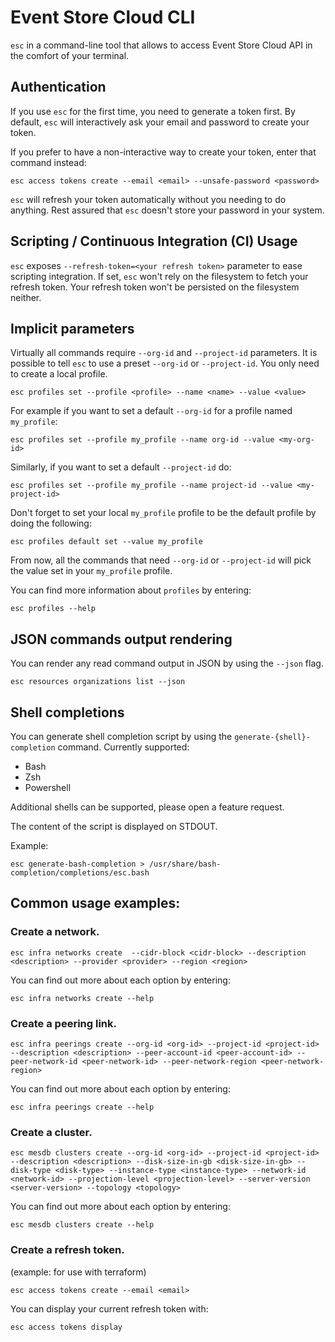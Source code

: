 # Event Store Cloud CLI

`esc` in a command-line tool that allows to access Event Store Cloud API in the comfort of your terminal.

## Authentication

If you use `esc` for the first time, you need to generate a token first. By default, `esc` will interactively
ask your email and password to create your token.

If you prefer to have a non-interactive way to create your token, enter that command instead:

```
esc access tokens create --email <email> --unsafe-password <password>
```

`esc` will refresh your token automatically without you needing to do anything. Rest assured that
`esc` doesn't store your password in your system.

## Scripting / Continuous Integration (CI) Usage

`esc` exposes `--refresh-token=<your refresh token>` parameter to ease scripting integration. If set, `esc` won't rely
on the filesystem to fetch your refresh token. Your refresh token won't be persisted on the filesystem neither.

## Implicit parameters

Virtually all commands require `--org-id` and `--project-id` parameters. It is possible to tell
`esc` to use a preset `--org-id` or `--project-id`. You only need to create a local profile.

```
esc profiles set --profile <profile> --name <name> --value <value>
```

For example if you want to set a default `--org-id` for a profile named `my_profile`:

```
esc profiles set --profile my_profile --name org-id --value <my-org-id>
```

Similarly, if you want to set a default `--project-id` do:

```
esc profiles set --profile my_profile --name project-id --value <my-project-id>
```

Don't forget to set your local `my_profile` profile to be the default profile by doing the following:

```
esc profiles default set --value my_profile
```

From now, all the commands that need `--org-id` or `--project-id` will pick the value set in your
`my_profile` profile.

You can find more information about `profiles` by entering:

```
esc profiles --help
```

## JSON commands output rendering
You can render any read command output in JSON by using the `--json` flag.

```
esc resources organizations list --json
```

## Shell completions

You can generate shell completion script by using the `generate-{shell}-completion` command. Currently supported:

* Bash
* Zsh
* Powershell

Additional shells can be supported, please open a feature request.

The content of the script is displayed on STDOUT.

Example:

```
esc generate-bash-completion > /usr/share/bash-completion/completions/esc.bash
```

## Common usage examples:

### Create a network.

```
esc infra networks create  --cidr-block <cidr-block> --description <description> --provider <provider> --region <region>
```

You can find out more about each option by entering:

```
esc infra networks create --help
```

### Create a peering link.

```
esc infra peerings create --org-id <org-id> --project-id <project-id> --description <description> --peer-account-id <peer-account-id> --peer-network-id <peer-network-id> --peer-network-region <peer-network-region>

```

You can find out more about each option by entering:

```
esc infra peerings create --help
```

### Create a cluster.

```
esc mesdb clusters create --org-id <org-id> --project-id <project-id> --description <description> --disk-size-in-gb <disk-size-in-gb> --disk-type <disk-type> --instance-type <instance-type> --network-id <network-id> --projection-level <projection-level> --server-version <server-version> --topology <topology>
```

You can find out more about each option by entering:

```
esc mesdb clusters create --help
```

### Create a refresh token.

(example: for use with terraform)

```
esc access tokens create --email <email>
```

You can display your current refresh token with:

```
esc access tokens display
```
